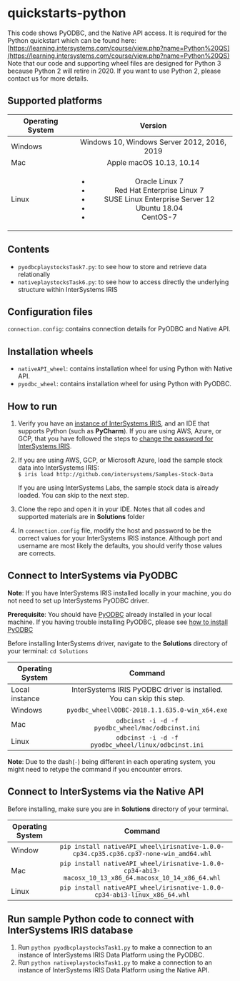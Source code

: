# quickstarts-python
This code shows PyODBC, and the Native API access. It is required for the Python quickstart which can be found here: 
[https://learning.intersystems.com/course/view.php?name=Python%20QS](https://learning.intersystems.com/course/view.php?name=Python%20QS)   
Note that our code and supporting wheel files are designed for Python 3 because Python 2 will retire in 2020. If you want to use Python 2, please contact us for more details.

## Supported platforms

| Operating System | Version |
| -- | :-----: |  
| Windows | Windows 10, Windows Server 2012, 2016, 2019 |
| Mac | Apple macOS 10.13, 10.14 |
| Linux | <ul><li>Oracle Linux 7</li><li>Red Hat Enterprise Linux 7</li><li>SUSE Linux Enterprise Server 12</li><li>Ubuntu 18.04</li><li>CentOS-7</li></ul> |


## Contents
* `pyodbcplaystocksTask7.py`: to see how to store and retrieve data relationally
* `nativeplaystocksTask6.py`: to see how to access directly the underlying structure within InterSystems IRIS

## Configuration files
`connection.config`: contains connection details for PyODBC and Native API.

## Installation wheels
* `nativeAPI_wheel`: contains installation wheel for using Python with Native API.
*  `pyodbc_wheel`: contains installation wheel for using Python with PyODBC.

## How to run

1.  Verify you have an [<span class="urlformat">instance of InterSystems IRIS</span>](https://learning.intersystems.com/course/view.php?name=Get%20InterSystems%20IRIS), 
and an IDE that supports Python (such as **PyCharm**). 
If you are using AWS, Azure, or GCP, that you have followed the steps to [change the password for InterSystems IRIS](https://docs.intersystems.com/irislatest/csp/docbook/DocBook.UI.Page.cls?KEY=ACLOUD#ACLOUD_interact).
2.  If you are using AWS, GCP, or Microsoft Azure, load the sample stock data into InterSystems IRIS:  
    `$ iris load http://github.com/intersystems/Samples-Stock-Data`  
    
    If you are using InterSystems Labs, the sample stock data is already loaded. You can skip to the next step.
3. Clone the repo and open it in your IDE. Notes that all codes and supported materials are in **Solutions** folder
4. In `connection.config` file, modify the host and password to be the correct values for your InterSystems IRIS instance. 
Although port and username are most likely the defaults, you should verify those values are corrects.

## Connect to InterSystems via PyODBC

**Note**: If you have InterSystems IRIS installed locally in your machine, you do not need to set up InterSystems PyODBC driver.

**Prerequisite**: You should have [PyODBC](https://pypi.org/project/pyodbc/) already installed in your local machine.
If you having trouble installing PyODBC, please see [how to install PyODBC](pyodbc_install.md)

Before installing InterSystems driver, navigate to the **Solutions** directory of your terminal: `cd Solutions` 
    
| Operating System | Command |
| -- | :--: |  
| Local instance | InterSystems IRIS PyODBC driver is installed. You can skip this step. |
| Windows | `pyodbc_wheel\ODBC-2018.1.1.635.0-win_x64.exe` |
| Mac | `odbcinst -i -d -f pyodbc_wheel/mac/odbcinst.ini` |
| Linux | `odbcinst -i -d -f pyodbc_wheel/linux/odbcinst.ini` |

**Note**: Due to the dash(`-`) being different in each operating system, you might need to retype the command if you encounter errors.

## Connect to InterSystems via the Native API

Before installing, make sure you are in **Solutions** directory of your terminal.

| Operating System | Command |
| -- | :--: |  
| Window | `pip install nativeAPI_wheel\irisnative-1.0.0-cp34.cp35.cp36.cp37-none-win_amd64.whl` |
| Mac | `pip install nativeAPI_wheel/irisnative-1.0.0-cp34-abi3-macosx_10_13_x86_64.macosx_10_14_x86_64.whl`  |
| Linux | `pip install nativeAPI_wheel/irisnative-1.0.0-cp34-abi3-linux_x86_64.whl` |

## Run sample Python code to connect with InterSystems IRIS database

1. Run `python pyodbcplaystocksTask1.py` to make a connection to an instance of InterSystems IRIS Data Platform using the PyODBC.
2. Run `python nativeplaystocksTask1.py` to make a connection to an instance of InterSystems IRIS Data Platform using the Native API.
